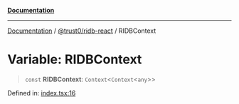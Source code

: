[**Documentation**](../../../README.md)

***

[Documentation](../../../README.md) / [@trust0/ridb-react](../README.md) / RIDBContext

# Variable: RIDBContext

> `const` **RIDBContext**: `Context`\<`Context`\<`any`\>\>

Defined in: [index.tsx:16](https://github.com/trust0-project/RIDB/blob/766b641e98fdfe930e51e9b247247a842eab26d8/packages/ridb-react/src/index.tsx#L16)
